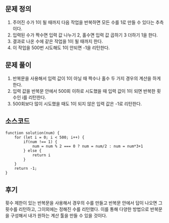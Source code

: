 ## 문제 정의 

1. 주어진 수가 1이 될 때까지 다음 작업을 반복하면 모든 수를 1로 만들 수 있다는 추측이다.
2. 입력된 수가 짝수면 입력 값 나누기 2, 홀수면 입력 값 곱하기 3 더하기 1을 한다.
3. 결과로 나온 수에 같은 작업을 1이 될 때까지 한다.
4. 이 작업을 500번 시도해도 1이 안되면 -1을 리턴한다.

## 문제 풀이

1. 반복문을 사용해서 입력 값이 1이 아닐 때 짝수나 홀수 두 가지 경우의 계산을 하게 한다.
2. 입력 값을 반복문 안에서 500회 이하로 시도했을 때 입력 값이 1이 되면 반복한 횟수인 i를 리턴한다.
3. 500회보다 많이 시도했을 때도 1이 되지 않은 입력 값은 -1로 리턴한다. 

## 소스코드

```
function solution(num) {
    for (let i = 0; i < 500; i++) {
        if(num !== 1) {
            num = num % 2 === 0 ? num = num/2 : num = num*3+1
        } else {
            return i
        }
    }
    return -1;
}
```

## 후기

횟수 제한이 있는 반복문을 사용해서 경우의 수를 만들고 반복문 안에서 답이 나오면 그 횟수를 리턴하고,
그이외에는 정해진 수를 리턴했다. 이를 통해 다양한 방법으로 반복문을 구성해서 내가 원하는 계산 툴을 만들 수 있을 것이다.